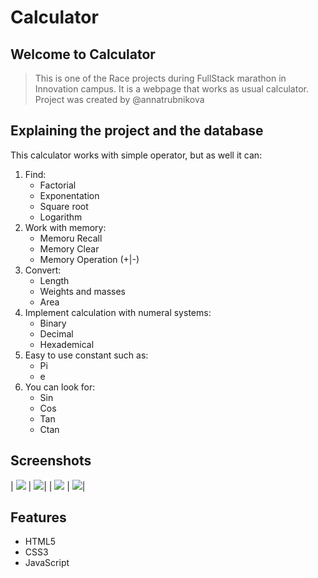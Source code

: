 # Calculator

## Welcome to Calculator
> This is one of the Race projects during FullStack marathon in Innovation campus. It is a webpage that works as usual calculator.
> Project was created by @annatrubnikova

## Explaining the project and the database
This calculator works with simple operator, but as well it can:
1. Find:
    - Factorial
    - Exponentation
    - Square root
    - Logarithm
2. Work with memory:
    - Memoru Recall
    - Memory Clear
    - Memory Operation (+|-)
3. Convert:
    - Length
    - Weights and masses
    - Area
4. Implement calculation with numeral systems:
    - Binary
    - Decimal
    - Hexademical
5. Easy to use constant such as:
    - Pi
    - e
6. You can look for:
    - Sin
    - Cos
    - Tan
    - Ctan

## Screenshots

| <img src="https://i.imgur.com/6EuT4XQ.png">  | <img src="https://i.imgur.com/jwitdBh.png">|
| <img src="https://i.imgur.com/KPldgRA.png">  | <img src="https://i.imgur.com/7QpUTxo.png">|

## Features

- HTML5
- CSS3
- JavaScript

